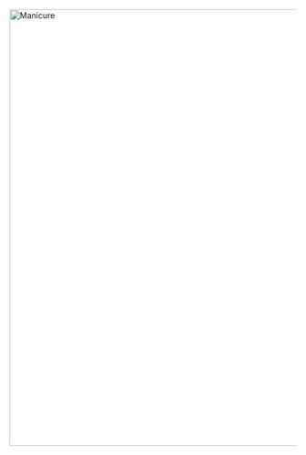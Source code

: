 <img width="766" alt="Manicure" src="https://github.com/user-attachments/assets/91749fdc-2572-40ac-8d30-61e83e58caa2" />
